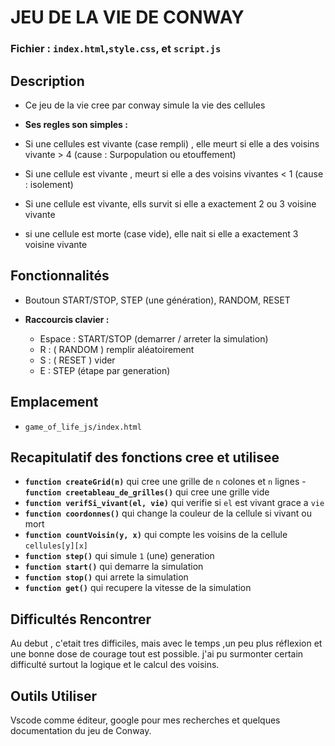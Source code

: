 # JEU DE LA VIE DE CONWAY

### Fichier : `index.html`,`style.css`, et `script.js`

## Description

- Ce jeu de la vie cree par conway simule la vie
  des cellules
  
- **Ses regles son simples :**
- Si une cellules est vivante (case rempli) , elle meurt si elle a des voisins vivante > 4 (cause : Surpopulation ou etouffement)
- Si une cellule est vivante , meurt si elle a des voisins vivantes < 1 (cause : isolement)
- Si une cellule est vivante, ells survit si elle a exactement 2 ou 3 voisine vivante
- si une cellule est morte (case vide), elle nait si elle a exactement 3 voisine vivante

## Fonctionnalités

- Boutoun START/STOP, STEP (une génération), RANDOM, RESET

- **Raccourcis clavier :**
  - Espace : START/STOP (demarrer / arreter la simulation)
  - R : ( RANDOM ) remplir aléatoirement
  - S : ( RESET ) vider
  - E : STEP (étape par generation)

## Emplacement

- `game_of_life_js/index.html`

## Recapitulatif des fonctions cree et utilisee

- **`function createGrid(n)`** qui cree une grille de `n` colones et `n` lignes
-**`function creetableau_de_grilles()`** qui cree une grille vide
- **`function verifSi_vivant(el, vie)`** qui verifie si `el` est vivant grace a `vie`
- **`function coordonnes()`** qui change la couleur de la cellule si vivant ou mort
- **`function countVoisin(y, x)`** qui compte les voisins de la cellule `cellules[y][x]`
- **`function step()`** qui simule `1` (une) generation
- **`function start()`** qui demarre la simulation
- **`function stop()`** qui arrete la simulation
-  **`function get()`** qui recupere la vitesse de la simulation


  ## Difficultés Rencontrer

  Au debut , c'etait tres difficiles, mais avec le temps ,un peu plus réflexion et une bonne dose de courage tout est possible.
  j'ai pu surmonter certain difficulté surtout la logique et le calcul des voisins.

  ## Outils Utiliser 
  Vscode comme éditeur, google pour mes recherches et quelques documentation du jeu de Conway.





